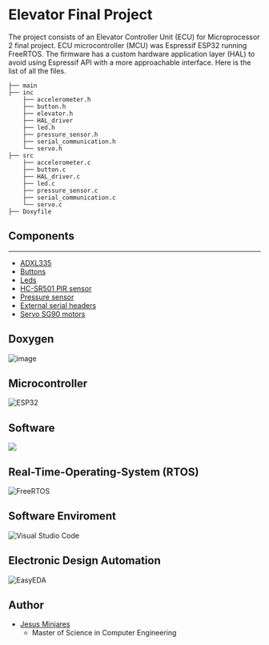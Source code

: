 # Elevator Final Project
The project consists of an Elevator Controller Unit (ECU) for Microprocessor 2 final project. ECU microcontroller (MCU) was Espressif ESP32 running FreeRTOS. The firmware has a custom hardware application layer (HAL) to avoid using Espressif API with a more approachable interface. Here is the list of all the files.
```
├── main
├── inc
    ├── accelerometer.h
    ├── button.h
    ├── elevator.h
    ├── HAL_driver
    ├── led.h
    ├── pressure_sensor.h
    ├── serial_communication.h
    └── servo.h
├── src
    ├── accelerometer.c
    ├── button.c
    ├── HAL_driver.c
    ├── led.c
    ├── pressure_sensor.c
    ├── serial_communication.c
    └── servo.c
├── Doxyfile
```
## Components
---
* [ADXL335](https://www.adafruit.com/product/163)
* [Buttons](https://www.amazon.com/6x6x6mm-Momentary-Push-Button-Switch/dp/B01GN79QF8)
* [Leds](https://www.amazon.com/Assorted-Lighting-Electronics-Components-Emitting/dp/B01CUGAFEC/ref=sr_1_4?keywords=LED%2Bsmd%2B0608&qid=1638487354&s=industrial&sr=1-4&th=1)
* [HC-SR501 PIR sensor](https://www.amazon.com/DIYmall-HC-SR501-Motion-Infrared-Arduino/dp/B012ZZ4LPM)
* [Pressure sensor](https://www.amazon.com/Adafruit-Round-Force-Sensitive-Resistor-FSR/dp/B00XW2MIRQ/ref=sr_1_3?crid=1OGXQK6UD8IA6&keywords=force+sensitive+resistor&qid=1638487910&s=electronics&sprefix=Force+%2Celectronics%2C203&sr=1-3)
* [External serial headers](https://www.amazon.com/DEPEPE-2-54mm-Headers-Arduino-Prototype/dp/B074HVBTZ4/ref=sr_1_15_sspa?keywords=external+header+pin&qid=1638487958&sr=8-15-spons&psc=1&spLa=ZW5jcnlwdGVkUXVhbGlmaWVyPUE4VUdQU09GMktDWlYmZW5jcnlwdGVkSWQ9QTAyMDgxMjQyMlRYNU5ENUxWVk5BJmVuY3J5cHRlZEFkSWQ9QTAxMzc4ODA2MzVFREQ2TURXSVYmd2lkZ2V0TmFtZT1zcF9tdGYmYWN0aW9uPWNsaWNrUmVkaXJlY3QmZG9Ob3RMb2dDbGljaz10cnVl)
* [Servo SG90 motors](https://www.amazon.com/Micro-Servos-Helicopter-Airplane-Controls/dp/B07MLR1498/ref=sr_1_1_sspa?keywords=SG90&qid=1638487991&sr=8-1-spons&spLa=ZW5jcnlwdGVkUXVhbGlmaWVyPUEzRjRJWkkzMDFVMU45JmVuY3J5cHRlZElkPUEwODg1OTc2M0lBNjZSVzNFNUpPOSZlbmNyeXB0ZWRBZElkPUEwNjU4NjQ2MlVBWjVRWlZaM1A5VCZ3aWRnZXROYW1lPXNwX2F0ZiZhY3Rpb249Y2xpY2tSZWRpcmVjdCZkb05vdExvZ0NsaWNrPXRydWU&th=1)

## Doxygen
![image](https://user-images.githubusercontent.com/60948298/144520203-1a12df03-c54e-4767-9a92-effcdff6a5b9.png)

## **Microcontroller**
![ESP32](https://img.shields.io/static/v1?label=&logo=espressif&message=ESP32&color=000000)

## **Software**
![](https://img.shields.io/badge/Code-C-informational?style=flat&logo=C&color=003B57)

## **Real-Time-Operating-System (RTOS)**
![FreeRTOS](https://img.shields.io/static/v1?label=&message=FreeRTOS&color=&logo=data:image/png;base64,iVBORw0KGgoAAAANSUhEUgAAAFAAAAAeCAIAAAA0IQ7mAAAAAXNSR0IArs4c6QAAEfxJREFUWIWlWdtvHNd9njlz5ro3LrlLileJlEVKsmRBsh1JluLYSRw3biInrg0U8IvRFOhb3%2FzW%2FAkN3L4nQJEWBeKiNRIrRhNVjREbSRTbkmXZlihSJMXb8rLkLnd37jOn3%2B%2FMrkQ7DwXaw%2BXZmTNnZs7vO9%2FvuqoQQvmTJkSaJKmfuDtRvRk00jRRVVVTGXqmajhA0xhniqYKjCmqwhhdZYqiMqHiCThV6BIdP%2FhSsm%2F6qA8Pu19MjsjJojtDFax7N%2F7EvvnZTao8yZZPQ71H0hDdQ6LRzSIbyKbzPxU2FWkYB3vezkZnY253djeqJ2mcCtnoagKJJEzoVPl00X0XhO1KCUjUrvyKoinZCEBgciodaWoGACYQmIzpjHqmKULLpGQ6wQvsCAtMVzSALCS6mImVYxSPkkjJR2hyS1iGFSbgLZzpju7k9YLFHdxFqOzf4UyMIAlnd27Fvj9ZmWaMp0qaKgnJStKiJXRAgykNCnmcJqkSK3QtTUSCC0AN0OCC6B7TadI9SOU4nSUZgpijZjOTVI7jmQlequKxovtq6rpLIAZmK88Oswu0DRAizeYBeSaAolGyS%2BOFQweLR%2Frtis74F3ZYgDepsultXVv53VNjFwtmWQOItIP0miAIPc9z7KJhmvId6QOmZGQVkjOysQfPy4gqetRT9p8RRYQ8z%2FiSfREccuF4Ph1l8qZKJmg2nzDFFLkBEim5nqR7nI0n9ASCTwmT%2BGbtk8n%2BqcnSof0C09tx%2FfbOZ27aHi8fAkkyfY6i6L333v%2BPt97K5XInT54YHBw6%2F9Vzi7vX6t4KU7nGdPpAt5lmMjtnDvQ5IzlexmmUuvXOUixCVdUZM4mBxGyNyE3cAwk1ixe4pkslJbxT2tUkTXAL9ggzDZBTk1d7%2Bt4DljY129UM7h6OpLbdLaCNFmw7qL1fu3avufbq8eEv6bDqpe6d7U%2BmKkdyWjHTSezC53dm%2F%2BmnP02ShHP%2Bxw8%2BHBysnjp39PralZ34Hi2Uls7kUjhPdYtZg7lDp0efHy7O1P21dxd%2B1oq2pUYLaZlItTQl0zG1wKoXj%2FwleuxFJ9rbaC%2Bu7c03vO0kcbGBGjMco1DNj432He%2B3DpCNVKRS00bT3nlJqxU2%2FKiVpCF0AbgbLO%2FohZxeMLgt6UkLAz%2FacevT%2BdsvHvk2F13Qulxbas%2FXg%2B1LAy%2FRPCW7qF67du3%2B%2FfuPPPLI%2FeUVw%2BDf%2FrPnt72Fur8Ys4QretWasrVCELcb0Zqb1n0h9po1Sy9VchN77kYQNxPVD9M0iFuKiAVMj2JgZcBJqBEzLc4MN2ze27nxWe29TW8hUjs9e0vKD5S0DV50Rk8OffPY4HmHl3ARRN1yl2c3f7%2FcvNUINoOkI5RQrhUq6uSYMz1w9vTYd%2FJWX2atwzTwks52sx6nKe9JSnsJ7n1WuzVSGB62R4hRmS9QxNTkFL4%2B%2BuijSqXyyssvn3ny1EdbP09YgB0r66PnD%2F3FWOEIBL5R%2B9VHa5djBVLBIMbY0%2BH89LNTf4XHrrXmPt262gl3gHhZPzBTfZKrFox%2F2RyJk%2FTW1n99XPtNO95lqshp%2FRV7PG%2BWYcoawcautxgqYT1Y%2FGD13yHnyQPPGJq11Vn47%2Fl%2FXu%2FcAQtgng3dMdQB8CUVcSQCP2knLAWNpMckyodJ4MauyU1oE1d7RgPmasvbXGosfG3yGa5yoWZOTwRhWOorvfTSS6ZhnDp16tjRo4HeqO3NCoVxwUv2ACx%2BlEZB4ntJkKhAUC3pg6PFYyBkyckVnUGsY8%2Bvk%2F2B1qoqqH5m7M8NlqN3ptGtjd%2FcWr%2FaSXcgbZmPnRz6%2BvTguZxRAkV3vNqHyz%2Bfb1yPFNGOm3M710ZL033W8M313667dxM1UYU2aI5NV85hkGk8SQIvanX8vZHSjMHNB4pKOxz5OT1PGiU1F7ircAPzjbtwgpOlmW4UIEQYhW%2B%2F%2FfY777yztbX17LPPfvzxzYGBspdbbUMt6aa0GdRurv0atGzF9fXWPMxS2Rw%2BWj0HrYNLy9gTJW7dXQ7SFjAyVKean9CZrUr734nqtzd%2B24l38T6HOccqZ48PPZ3TixkVB51Dk%2F1PrLZm49iHBrTCnV130%2BZ92%2B79RCH8QELHLI%2F1zVTsQ7pmwjKkIoqTCKYUHjgLZIAqdtiPItvs17oCy032Uv9Ofe5g6WDJKD1wL3Nz82%2B%2B%2Bea5s2f%2F8IdrXsddvLfw1NNPrDY%2FjxQfDwJrt8PabriBV8OjcmFM9Z2AslXzjzi8yHpPbgW7Db%2BWkq1WDTVXzY3BYknDkW7szW95KwnAE2rZHD1YPmHrBUKS3Cwt1jFKsOEilr5IhHHqQ9cgDFkAcmrJRvvu7%2B%2F%2FYiQ%2FM1ycHCxMWFrR5IbURaFkXyL1Y98Lo4ru8N4m0LvXWqvNYOfMyLOa2rVkaPfu3btz5w7c7%2FLy8t5e8%2Fvf%2F57Tz7ZW7qUyhqwY45XcZMNb3%2FHmEXikgkdxinVDWukbyC5jfNer7QXb0gwljlGu5Ea7fkQRtb25UGlL0Vg5N1K0hjSKzbKIMnOmEWifuSIZkHG4sZnBp%2BoLqx1lG37JTTpLrY9XO5%2BZG06RH5ioPDo9%2BES%2FNS5DMbm%2FQrQT142DgpGH3ebkzojl4e2dmyUzdzA%2FxSTZaGfabWjvhQsXbt%2B%2BPXP06IuXLr3wwnN3m%2B%2B2w3qqiryaf6z6zKMjX28EtSuzP95wF4QSdeKdvXCnaA92w18KEYJdd82N6jQi9AO5wyYrZNEyuqa%2FCVA0cF1wQy9pmiW3rhsBImTYbM97aVuGsKrNiwUT0ZJ5vHqxz6h8unF1w13sRI1ItCNMVfDq7ZXa7aXGrfMTL4%2BXjmfRayJiWKwginOw3woJTC9uBM31Vm2yfChv5LPICeHOJ5%2FcfOONN1577bXXX3%2FdcXJ9paKf7m63l5LUxQxLqw4VDpuqXTYOFHhlU1nAk8LU8%2BK9njj0GC926956qHiIE7lqjxSnmCLjCGkRZeCdSlvmB2E7SgJsoLxCPqnurqzsfQqdJAKo8H9j%2FfYBRvfyseLxSn6i4W9stZbX23dW23O74Qo4pabJpnt3YfeDam4Clg9TY5H4sYdsIKfbjCgtt2G1fT9M%2FbECzIkuXydA4zt3ZsHnt956a2FhoVodvHjhfOTUt4PViPIB3m8Pl51h4pkGmjk4AFMiEQZJW2LIZB6StILtHW8tlfbDZvlKYVzpiYs58NVzTR36nyjqRmdhufnpVP8ZkztpEmy7q59svLvpLhIFWVri5anyaUcvYsewbZpqOFrJzhWH8pOHozP3dm%2B8f%2F9fO3GDfLSatKMGmCXJq8KDAHQsJcctstJYCnR6qblYtApDzhACsdrm5traGsKp5l5zcnJyfn7%2B7tzc9JHpU6eOx6yODMDUStCPsdIxk%2BflbiBCdFRhqIQmwlBX0Po50TlNGt5aK9jMLEXJHC5Y1V6ESM5hcuD07Na1zWgJ%2FrQerny4frnWmoeeh3Fru7O47t0LUheMyKn9x6tfnSifxMYv1W80gno5P140%2BkyegwxJEmoymJTZG%2BywluMlruoUVyoUpkKBlZQ5uindklB2gp01d%2FVYeaZg9IHJb%2F7bz%2B7enXv11VdHR0Z%2F%2BHc%2FNEwDzsmxnIMThzzRZxl5YMyU%2BEDhGJNGHoQcLz%2BqsCRKW2qq5nn%2FA8sPif2gpas6dgPWY6T4COKNbjQgFzjgjJ%2Be%2BM6N9f9E6BaJaNNb2vFWuGrCdcPBCEoVeckcPDH4jaNDF8H2VlSf3fnjQvO6Zeby%2BoCtlmDkYuHXw3UX26sQ0Hl9aLgwbWh2lrmkaezFHhbmGBaCYDjrcK29nMT%2BwfxBZE%2FNRvvy5V%2BCz26ngwj%2FlVdeOYBWHhqsVrFKFuarxowGEiN%2F1QzEEpSPKmxq4NTB8jFyHHBOqoWQQxpZxjXzcOUrleLhOI2Rbg3Yw6ybSClZBs%2BZNl15vM%2BpLNSvL%2B3OtoKtRBD9sDBdswp6%2F2jpJEh%2BIH%2FI1B0E0Ht%2Bs%2BFv%2BUnHc9sNdbuXpQmZmse60Ar6yKNDz0z0Hdfglql%2BoMRJ6CUeTGHOcPB2jmzhbv3zQas6lB%2BWi2CVSvXq1avXr1%2FPOc4vL1%2FG0JnHz%2Fzo73905cqVn%2Fzkx7phWLaDv5xs%2BYJs%2BXypVCoWizjM5fMYLziOZVmUQlEm1W%2FiVZqWerwZNLulAJk3qZS%2Fa0PW1PD44bNjoR%2FvuVEbIafGuM3zjlFESCOtuEaJhyL6rYEnR59f3Tuy7a26QSNOPZgJqjGoRt6qjBenDw083m%2BPkG%2FrJlAiEL4buUxojulgG3gjbG60Vy5OPO1wB7IVC%2Fl%2F%2FIc3fnH57V%2F%2F6spz3%2FwGxEO8MT4%2BXi6X%2B%2Fr6Lly42HFd%2Bek0Go1arRaGYRzHUNy41xKZumJ%2FkVqZlglsHNu27C5IDv05QASDjiM7nMsDC7MRvuo6N7iuC523dT3AmYbIQzPAKgJP5SP2YyO5UynVTkAoYr4MRRBaOZpqqrKsoTzwiggWk6ATejozTN0EznylXeOaPVGckrEeRpRSMf%2F8t751%2Ftz5ifEJwzB6GaeKcPrSpUtQ8jhJSMg4CoPA933P9dqdDmmBm%2FXoPJ86XHH9rMmxdqe9vbMNjKKswTaEACiWuT85KM41rIsktywb%2F6ZpEVYSLAzYVreZNGjRqSmbhXXSIc4NA2gO9FcsC%2FEWoEdcGXqhbzJL13QIwr0wqOYP5Mw8YmnpEumvirSoIs1pVqSTcY6B7Yb8yperfr0sXMmsYpq1RCQSF%2BqT7uYDoyAI%2FcAPguxfQtEFJAMlQ8zFfyAHWq321uZ2dgumACw8jypEpOfQEgYymEQMaiS7YZ44ceKvf%2FCDw4cPZ0kvMgc%2FChx9wNRMSAPf5NzYmHVTr6jbDvadW1AeW8tb3AKzEJciHQM80CXQRpMlS5nHs15o3o0wsp58K1U%2BNEXPDLXYh8q%2BkuO%2BltW4EtnirIeCQCpElRIjUhjZhdlfGAAkCQoMawfkor7dbgGbdhvKRjVW1q2WIsf0U9%2BPwn5uQxwi0URpIvL5v9x8B0bbJEUxdI00Br1JhRnNZLpJMhs2Axb42Lbu5IyczXMWtx3Ncrhl4nGaqWsccYvOLFnx4VlphjIxWWqUuU0WkHRFJtOqZsUecHlf7aVnbx4O9FAS2W2y8JX1AKhLqQysONZ1vVgqyukMc%2FzEhcA5boPSWAFsQOVvz%2F7Ne4sfzG3e3QvqYE079l0RRKmXCITtIkXiqFLhMmWxLEBT2kAevFsZlaCoAIUDJoNKGJbFDYubDrcLPGcbDjCydNtitoVTbpqabqhAB9BkxTAd6bdGhVimUT2kW2qlA9YtRD%2BghaxKUD0YTflye5DyPDzHst3Ii6KkaOdNrmMI72KTxeGJky9EKfTDDykQC%2F0kAHeQ%2Bruh1wo6HWTVodsJ3E7kIZPGhACpduyHcRCIKEyRrcZt5G5qlKhugvgys0KIbtQ0KxNDEajurDGQCJQhNdHhtchygjUOYWSCJrZmWxod28wGp2CcgSAMrMF0ssNgnio1i4BGzzRVAkShuHREPZXpVawQviSt0Au8tDhQgA2iOEzW%2BRndn4XEGTTqPpSyf8pPqaaJSA3RPGx9EMPEhrAHXhS4IEXgAgs%2F8juR24kzODw%2FDgi7BFBGQRphchjEnogjJYxFhyrPMqKSG0e1KrJDTENkxmAzAI2mW1y3qDcszTaJHbAypqXhAFSy0RsYYSbQMTSwDOjowIgBLGCk6mDr3MYGdwuHy5M23BLFRTLdfqg8%2B756h9k%2FiU0OHcqGIEbJK93Cfbc6Krp1cSVVspIiFArZcQxRYXqIOFGEoB0fOCXAQUxJ%2FCCiqAAHnsTIT4MgkiDClYjIT%2BO6cOM0ItdF9SsqzavyRx0uAxdSfYr5sPVcAgRVAn2IGpyZamrvNuKle8sXR86dmTxBZkL94i8P%2F4cmYzqZ6vae89DAiG6huFuD7Jqb7OcK%2BXOEkvmvGLjA1aBHZgP7HAKgBFQIgiQiXCIwxXPxCT2gA51EIAEVa4cdkMtPQJYoAu%2BQuKhxKn%2BvgAUIQhG46qCofnfmay%2Befu5g%2FzDiFkX5fwv8vwLSO1C%2FONKtAav75ux35kovQs5%2Bbkgka1L6Heehm4%2BhGpQYUIEOQECVXL%2FjR2R09kLXi%2BOy1feV8ceO9E8iiobCZyr%2BPw1lDqfb%2B%2BsBAAAAAElFTkSuQmCC)

## **Software Enviroment**
![Visual Studio Code](https://img.shields.io/badge/Visual_Studio_Code-0078D4?style=flat&logo=visual%20studio%20code&logoColor=white)

## **Electronic Design Automation**
![EasyEDA](https://img.shields.io/static/v1?label=&message=EasyEDA&color=5588FF&logo=data:image/png;base64,iVBORw0KGgoAAAANSUhEUgAAAGUAAABlCAYAAABUfC3PAAAAAXNSR0IArs4c6QAACJNJREFUeF7tnXlsF0UUx78th60iQoIQlSMmJh54RkKiiMFgjNFoIodQQChEDEEgBQGj4RASFSlHBZWjQKQCrQfRSMSLEDQQjRLBC1ACGkEBD1AwhdIi5tFOftPt7s6b3dnfb7bM%2Ftff782b976febP7252d5g2cc%2FYs3GGVAnkOilU8zgXjoNjHxEGxkImD4qDYqICFMblzioNioQIWhuQqxUGxUAELQ3KV4qBYqICFIblKcVAsVMDCkFylOCgWKmBhSKmvlJfHAB3a8pTd9DVQ%2FiHPNpdWqYTy%2BtT4klXXACNfjO8nCQ%2BpgmIChp%2BIg%2BYmIW10n6mAkhQMWbZj%2FwJjXokupMmWVkNp2QJY%2B4TJdNW%2BbKgaa6HMLQa6dVSLmIRFrsFYCaViInBBK77cNXXA8AXB9h3bAYsf4%2Fsjy1yCsQ5K2WjgsvY8AaMId1EBsGpCcv55nsOtsg6ldUvgtUnxQo8Cw9sjgacBoDpM9KXqw%2Ft9VqDk5wGVU3RDa2pPywYHl8b3I3vgXNllG0ziUDhJc2TesR%2BY8xbHUt9GFePTFcC%2Bw%2Fp%2Bo7ZIDIoqUZ2As%2FHrWxVvNqslESiqBHWAZPNKKCzuF9YDX%2B3TjTyavXEoaQVC8j1TBFzbJVzICcuBI39HE5vbyigUHSCTVwEH%2Fmwa5uyhwNVXZD7P5rRBvXJzGP0ScLyaK7OenTEonGRO1QIjFuoFmG1rTh5yTEkMmqxBSSL4pIDlGowRKKok0gREZwpLqmISh5I2ICR07%2B4A%2FeB9sCfQuQO%2FHk3lGhtKWJWc%2BQ8YMo%2BflM2Wg3sDD90WHuHG7cDqzfGzSBSKqZETP01zHrIxVTsoEXiFgTGxOCMxKFu%2BA5ZsjJBxCpq0KQRWjg8ONO4MkRiUofOBujN2Klw1BVj7CbDhi%2BjxhVWLtVDiBhZdruCWXiHjxJhKKDPWAT8cTEJafZ9JCHh9N2D6IP9Y4sAmj4lNX%2BQ8bnD68jduobpSIusRZcCp0%2Fo9tW8DLB17HkBRibjzJ%2BD5N9UCqvx4PUQZPA%2F0BIb1SSGU4jLgJGMU6oq45yAwc11TQXT9CA%2FDFwI1tWrYskUSU6LwH3v6Ui2EUI3CqEKK6bFFPrBusp6gwloVW5hXq6FQ4Cphg5JXtYsmtbpVHBjkvWoqkBfSTVz%2FsSuFYrvrRmDMveFieAPNBZC4YlGGbQuB8gR%2FOBq5%2BhIoOCKLcwzHVj3e%2BRYmYFBvnMfFJvoyUik6YDhSehMraAWsnshpmbGhneUGG3rF4c7uwOP3q%2Fs3AcRopZxzlgfQLYw4R1hinArTeeQ8bxTQReN5SVhe720HKgzctjcOhRwmeTUUBmX%2FYeCpCv5w4ADmezP7Q9no9CUnESVpVfkP7AUM6OUvlaqtt1WU%2BPx6%2FusEMHaJDj61bWJQqGvdxFXCrhgPXFxoDxR6qkpPV00fiULRvQDYdQCYVRmcoskfbLoDRo4q6WW0WYEiEurUDlikeHmHpgKaEnSnG1WV%2BaHWBTNsAVBbZ7oumvrLKhSdytm2G9i6C3iyv1qEYfOBWksfqKmjtwRKlPNNWHJRqiSKWNlqk5NKoeQWjgYuZ75Gdz4BoVxzBoU6p7e7aNFb1KO5VYjQIadQKIgbugHTAh6rnm8VYg0UEQjdnqHbNKqDdoWg3SGa85HzSvETt7gv0PcmgB6g%2FVMNjF%2Bm%2F2QwzdCshJJmQU3E7qCYUNGwDwfFsKAm3DkoJlQ07MNBMSyoCXcOigkVDfuIDEV1h7WkHDh0zHC0mu6WjwMuuTC8kXxXICgn7p0D0X7J%2B8CWbzWDlcwTg0J9cJOJHn54S9XAkWOc2g%2B49apgf5u%2FAZZ9EPw97cxEv6vEESf32FB%2BPgLUep6%2BVZ8CnmOs%2BU0KhvArQ6E45YNifvYN4GRN%2Faey7e4DwJWdgILWjduELcM1%2BZpFJCjXdAZmDakPWGdE3H0zsGknD8U9twAf7eDZBlnJQqniDLNV%2BfF7TK3qLyyzSFBWl2RGEadzv2lEZymrsBV%2BSlYAh442TstPOPHZ3t%2BAaWv4U503NtrLkva0DBqEOvlxhlkkKKqRI3ccNq%2FTOilaL%2BU33cg%2BxKt6nNFMq%2FFpVb48JY1bCvxxPDoU7%2FQmQ1s5AWhTkJkx%2BvcC1m%2FjSB9sExtKkGsKPEjEyslAfn6mpbcSxIgUW%2BCK7%2BXFfkFXTZyrKdGzny3tvOf3j3uDcqHPhR%2FajFT3lQo%2F%2FRKBcvQEsHV3%2FY4NnJIPguIXsBBHFk98Jr%2BVVdgaeLUkfMT6QeFMq8JG7ApLf6%2BZBLRqmQEkw9Ktm1hQKj8F3vncv0vVFBc28oTH6WuBH38NP3dw%2FKjOe%2FIelzpQRN%2FeNkGfc%2BHEghKWLBfK978As6uChafvyEYc%2FW8HHr6j%2Fi9aDCdeGAoSJqhS5R6n9AN6NPxGUUF5dDFw4mSmMrxTYekooGvD%2BmTaz4z2NdM9cg5FJYKfqJyrHdWgkIVS2YZd2akEV1WpkXMK9zdKWKIzi4DrGrYF9M7rnHme80NNJTQXiuznzFlgSGl9ddJCdjp%2B99m6kM4t9PYwp0qNQAm7xKUOTtcBjzRscS7binthQYLKn9NuQPf1yITrHW3ee1p%2Bo1EVp85VmneK4gCPc17Rnr5Uycqjg%2F6jA13Whh1%2BV16yvd%2F7JvJ5hTP9%2BfUvr5bXyUl%2B35FzTi17F%2Fhsj2qSa%2Fy9cSi03HTRhkwnQ%2FtkLo3p05UfZ26feC8bu14KlI7MtKX7UsU%2B%2Fw1IZ6QGycGplC%2F3AvPebuyB0ze14NoZmb70mJu3nlEEdPc5H5nvKXcetSsld6HW9yxGIO2QRLdfmuORKijl44C2DQ%2BtolxqpgVgqqCIKqFb%2BnRuaq5HqqA0VwjevBwUC0k7KA6KhQpYGJKrFAfFQgUsDMlVioNioQIWhuQqxUGxUAELQ3KV4qBYqICFIblKsRDK%2F0ANm%2Fr7waacAAAAAElFTkSuQmCC)

## **Author**
* [Jesus Minjares](https://github.com/jminjares4)
  * Master of Science in Computer Engineering

